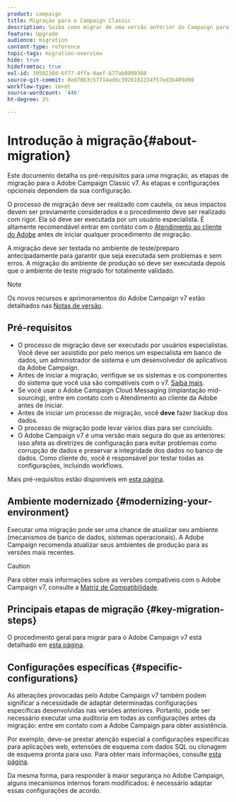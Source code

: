 ```yaml
---
product: campaign
title: Migração para o Campaign Classic
description: Saiba como migrar de uma versão anterior do Campaign para o Campaign Classic
feature: Upgrade
audience: migration
content-type: reference
topic-tags: migration-overview
hide: true
hidefromtoc: true
exl-id: 3050238d-6f77-4ffa-9aef-677ab8009388
source-git-commit: 0ed70b3c57714ad6c3926181334f57ed3b409d98
workflow-type: tm+mt
source-wordcount: '446'
ht-degree: 2%

---
```


# Introdução à migração{#about-migration}



Este documento detalha os pré-requisitos para uma migração, as etapas de migração para o Adobe Campaign Classic v7. As etapas e configurações opcionais dependem da sua configuração.

O processo de migração deve ser realizado com cautela, os seus impactos devem ser previamente considerados e o procedimento deve ser realizado com rigor. Ela só deve ser executada por um usuário especialista. É altamente recomendável entrar em contato com o [Atendimento ao cliente do Adobe](https://helpx.adobe.com/br/enterprise/admin-guide.html/enterprise/using/support-for-experience-cloud.ug.html) antes de iniciar qualquer procedimento de migração.

A migração deve ser testada no ambiente de teste/preparo antecipadamente para garantir que seja executada sem problemas e sem erros. A migração do ambiente de produção só deve ser executada depois que o ambiente de teste migrado for totalmente validado.

>[!NOTE]
>
>Os novos recursos e aprimoramentos do Adobe Campaign v7 estão detalhados nas [Notas de versão](../../rn/using/latest-release.md).


## Pré-requisitos

* O processo de migração deve ser executado por usuários especialistas. Você deve ser assistido por pelo menos um especialista em banco de dados, um administrador de sistema e um desenvolvedor de aplicativos da Adobe Campaign.
* Antes de iniciar a migração, verifique se os sistemas e os componentes do sistema que você usa são compatíveis com o v7. [Saiba mais](../../rn/using/compatibility-matrix.md).
* Se você usar o Adobe Campaign Cloud Messaging (implantação mid-sourcing), entre em contato com o Atendimento ao cliente da Adobe antes de iniciar.
* Antes de iniciar um processo de migração, você **deve** fazer backup dos dados.
* O processo de migração pode levar vários dias para ser concluído.
* O Adobe Campaign v7 é uma versão mais segura do que as anteriores: isso afeta as diretrizes de configuração para evitar problemas como corrupção de dados e preservar a integridade dos dados no banco de dados. Como cliente do, você é responsável por testar todas as configurações, incluindo workflows.

Mais pré-requisitos estão disponíveis em [esta página](../../migration/using/before-starting-migration.md).


## Ambiente modernizado {#modernizing-your-environment}

Executar uma migração pode ser uma chance de atualizar seu ambiente (mecanismos de banco de dados, sistemas operacionais). A Adobe Campaign recomenda atualizar seus ambientes de produção para as versões mais recentes.

>[!CAUTION]
>
>Para obter mais informações sobre as versões compatíveis com o Adobe Campaign v7, consulte a [Matriz de Compatibilidade](../../rn/using/compatibility-matrix.md).

## Principais etapas de migração {#key-migration-steps}

O procedimento geral para migrar para o Adobe Campaign v7 está detalhado em [esta página](../../migration/using/before-starting-migration.md).


## Configurações específicas {#specific-configurations}

As alterações provocadas pelo Adobe Campaign v7 também podem significar a necessidade de adaptar determinadas configurações específicas desenvolvidas nas versões anteriores. Portanto, pode ser necessário executar uma auditoria em todas as configurações antes da migração: entre em contato com a Adobe Campaign para obter assistência.

Por exemplo, deve-se prestar atenção especial a configurações específicas para aplicações web, extensões de esquema com dados SQL ou clonagem de esquema pronta para uso. Para obter mais informações, consulte [esta página](../../migration/using/configuring-your-platform.md).

Da mesma forma, para responder à maior segurança no Adobe Campaign, alguns mecanismos internos foram modificados: é necessário adaptar essas configurações de acordo.

